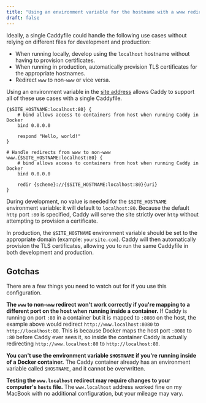 ```yaml
---
title: "Using an environment variable for the hostname with a www redirect and localhost fallback"
draft: false
---
```


Ideally, a single Caddyfile could handle the following use cases without relying on different files for development and production:

- When running locally, develop using the `localhost` hostname without having to provision certificates.
- When running in production, automatically provision TLS certificates for the appropriate hostnames.
- Redirect `www` to non-`www` or vice versa.

Using an environment variable in the [site address](https://caddyserver.com/docs/caddyfile/concepts#addresses) allows Caddy to support all of these use cases with a single Caddyfile.

```Caddyfile
{$SITE_HOSTNAME:localhost:80} {
	# bind allows access to containers from host when running Caddy in Docker
	bind 0.0.0.0

	respond "Hello, world!"
}

# Handle redirects from www to non-www
www.{$SITE_HOSTNAME:localhost:80} {
	# bind allows access to containers from host when running Caddy in Docker
	bind 0.0.0.0

	redir {scheme}://{$SITE_HOSTNAME:localhost:80}{uri}
}
```

During development, no value is needed for the `$SITE_HOSTNAME` environment variable: it will default to `localhost:80`. Because the default `http` port `:80` is specified, Caddy will serve the site strictly over `http` without attempting to provision a certificate.

In production, the `$SITE_HOSTNAME` environment variable should be set to the appropriate domain (example: `yoursite.com`). Caddy will then automatically provision the TLS certificates, allowing you to run the same Caddyfile in both development and production.

## Gotchas

There are a few things you need to watch out for if you use this configuration.

**The `www` to non-`www` redirect won't work correctly if you're mapping to a different port on the host when running inside a container.** If Caddy is running on port `:80` in a container but it is mapped to `:8080` on the host, the example above would redirect `http://www.localhost:8080` to `http://localhost:80`. This is because Docker maps the host port `:8080` to `:80` before Caddy ever sees it, so inside the container Caddy is actually redirecting `http://www.localhost:80` to `http://localhost:80`.

**You can't use the environment variable `$HOSTNAME` if you're running inside of a Docker container.** The Caddy container already has an environment variable called `$HOSTNAME`, and it cannot be overwritten.

**Testing the `www.localhost` redirect may require changes to your computer's `hosts` file.** The `www.localhost` address worked fine on my MacBook with no additional configuration, but your mileage may vary.
